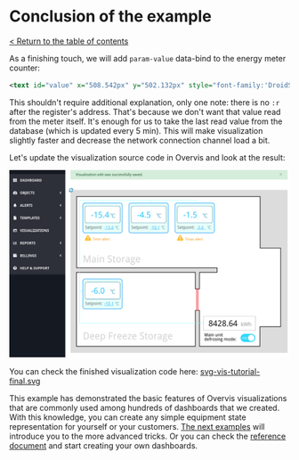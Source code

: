 # Conclusion of the example

[< Return to the table of contents](../../README.md)

As a finishing touch, we will add `param-value` data-bind to the energy meter counter:

```xml
<text id="value" x="508.542px" y="502.132px" style="font-family:'DroidSans', 'Droid Sans', sans-serif;font-size:30px;fill:rgb(23,23,23);" param-value="11-22-33-44-55-66>10>1000">-</text>
```

This shouldn't require additional explanation, only one note: there is no `:r` after the register's
address. That's because we don't want that value read from the meter itself. It's enough for us to
take the last read value from the database (which is updated every 5 min). This will make
visualization slightly faster and decrease the network connection channel load a bit.

Let's update the visualization source code in Overvis and look at the result:

![Resulting visualization](img-result.png)

You can check the finished visualization code here:
[svg-vis-tutorial-final.svg](svg-vis-tutorial-final.svg)

This example has demonstrated the basic features of Overvis visualizations that are commonly used
among hundreds of dashboards that we created. With this knowledge, you can create any simple
equipment state representation for yourself or your customers.
[The next examples](../../../03-html-example/README.md) will introduce you to the more advanced
tricks. Or you can check the [reference document](/Overvis/References/Visualizations.md) and start
creating your own dashboards.
